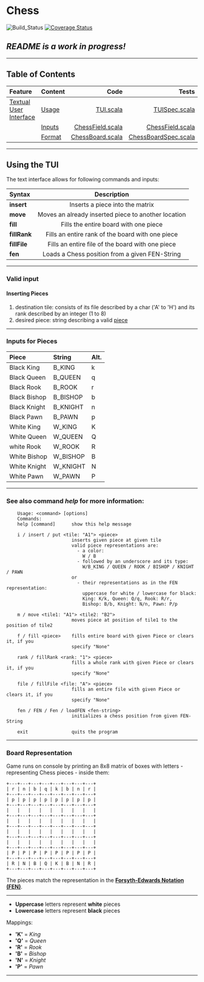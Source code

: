 # **Chess**

![Build_Status](https://github.com/emanuelk02/Chess/actions/workflows/scala.yml/badge.svg?branch=main)
[![Coverage Status](https://coveralls.io/repos/github/emanuelk02/Chess/badge.svg?branch=main)](https://coveralls.io/github/emanuelk02/Chess?branch=main)

## *README is a work in progress!*

---

## Table of Contents

| **Feature** | **Content** | **Code** | **Tests** |
| :------     | :------     |   -----: |   ------: |
| [Textual User Interface](#using-the-tui) | [Usage](#see-also-command-help-for-more-information) | [TUI.scala](src/main/scala/de/htwg/se/chess/aview/TUI.scala) | [TUISpec.scala](src/test/scala/de/htwg/se/chess/aview/TUISpec.scala) |
| | [Inputs](#valid-input) | [ChessField.scala](src/main/scala/de/htwg/se/chess/model/ChessField.scala) | [ChessField.scala](src/test/scala/de/htwg/se/chess/model/ChessFieldSpec.scala)
| | [Format](#board-representation) | [ChessBoard.scala](src/main/scala/de/htwg/se/chess/model/ChessBoard.scala) | [ChessBoardSpec.scala](src/test/scala/de/htwg/se/chess/model/ChessBoardSpec.scala)

---

## Using the **TUI**

The text interface allows for following commands and inputs:

| Syntax | Description |
| :---------- | :---------: |
| **insert** | Inserts a piece into the matrix |
| **move** | Moves an already inserted piece to another location |
| **fill** | Fills the entire board with one piece |
| **fillRank** | Fills an entire rank of the board with one piece |
| **fillFile** | Fills an entire file of the board with one piece |
| **fen** | Loads a Chess position from a given FEN-String |    

---

### Valid input

#### Inserting Pieces

 1. destination tile:
 consists of its file described by a char ('A' to 'H')
 and its rank described by an integer (1 to 8)
 2. desired piece:
 string describing a valid [piece](#inputs-for-pieces)
---

### Inputs for Pieces

| **Piece** | **String** | **Alt.** |
| :-------  | :--------  | :------  |
| Black King | B_KING | k |
| Black Queen | B_QUEEN | q |
| Black Rook | B_ROOK | r |
| Black Bishop | B_BISHOP | b |
| Black Knight | B_KNIGHT | n |
| Black Pawn | B_PAWN | p |
| White King | W_KING | K |
| White Queen | W_QUEEN | Q |
| white Rook | W_ROOK | R |
| White Bishop | W_BISHOP | B |
| White Knight | W_KNIGHT | N |
| White Pawn | W_PAWN | P |

---

### See also command *help* for more information:

```
    Usage: <command> [options]
    Commands:
    help [command]      show this help message
                          
    i / insert / put <tile: "A1"> <piece>
                        inserts given piece at given tile
                        valid piece representations are:
                          - a color: 
                            W / B
                          - followed by an underscore and its type:
                            W/B_KING / QUEEN / ROOK / BISHOP / KNIGHT / PAWN
                        or
                          - their representations as in the FEN representation:
                            uppercase for white / lowercase for black:
                            King: K/k, Queen: Q/q, Rook: R/r,
                            Bishop: B/b, Knight: N/n, Pawn: P/p
                                              
    m / move <tile1: "A1"> <tile2: "B2">
                        moves piece at position of tile1 to the position of tile2

    f / fill <piece>    fills entire board with given Piece or clears it, if you
                        specify "None"

    rank / fillRank <rank: "1"> <piece>
                        fills a whole rank with given Piece or clears it, if you
                        specify "None"

    file / fillFile <file: "A"> <piece>
                        fills an entire file with given Piece or clears it, if you
                        specify "None"

    fen / FEN / Fen / loadFEN <fen-string>
                        initializes a chess position from given FEN-String

    exit                quits the program
```

---

### Board Representation

Game runs on console by printing an 8x8 matrix of boxes with letters - representing Chess pieces - inside them:

```
+---+---+---+---+---+---+---+---+
| r | n | b | q | k | b | n | r |
+---+---+---+---+---+---+---+---+
| p | p | p | p | p | p | p | p |
+---+---+---+---+---+---+---+---+
|   |   |   |   |   |   |   |   |
+---+---+---+---+---+---+---+---+
|   |   |   |   |   |   |   |   |
+---+---+---+---+---+---+---+---+
|   |   |   |   |   |   |   |   |
+---+---+---+---+---+---+---+---+
|   |   |   |   |   |   |   |   |
+---+---+---+---+---+---+---+---+
| P | P | P | P | P | P | P | P |
+---+---+---+---+---+---+---+---+
| R | N | B | Q | K | B | N | R |
+---+---+---+---+---+---+---+---+
```

The pieces match the representation in the **[Forsyth-Edwards Notation (FEN)](https://www.chessprogramming.org/Forsyth-Edwards_Notation)**.

---

 - **Uppercase** letters represent **white** pieces
 - **Lowercase** letters represent **black** pieces

Mappings:
 - **'K'** = *King*
 - **'Q'** = *Queen*
 - **'R'** = *Rook*
 - **'B'** = *Bishop*
 - **'N'** = *Knight*
 - **'P'** = *Pawn*

---



